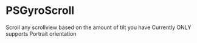 PSGyroScroll
============

Scroll any scrollview based on the amount of tilt you have
Currently ONLY supports Portrait orientation
